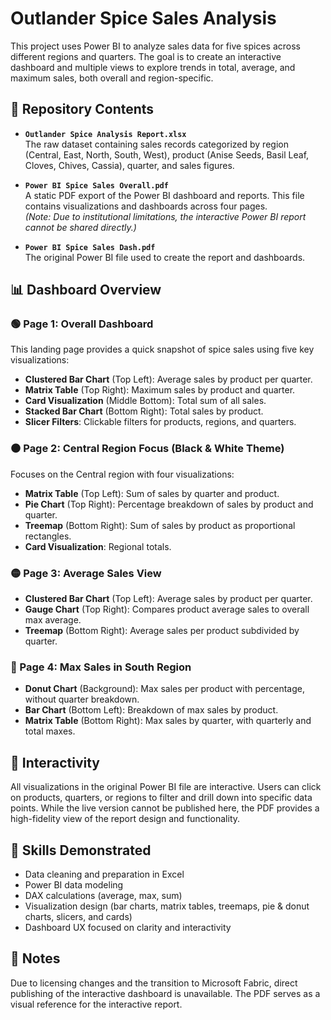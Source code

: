 # Outlander Spice Sales Analysis

This project uses Power BI to analyze sales data for five spices across different regions and quarters. The goal is to create an interactive dashboard and multiple views to explore trends in total, average, and maximum sales, both overall and region-specific.

## 📂 Repository Contents

- **`Outlander Spice Analysis Report.xlsx`**  
  The raw dataset containing sales records categorized by region (Central, East, North, South, West), product (Anise Seeds, Basil Leaf, Cloves, Chives, Cassia), quarter, and sales figures.

- **`Power BI Spice Sales Overall.pdf`**  
  A static PDF export of the Power BI dashboard and reports. This file contains visualizations and dashboards across four pages.  
  *(Note: Due to institutional limitations, the interactive Power BI report cannot be shared directly.)*


- **`Power BI Spice Sales Dash.pdf`**  
  The original Power BI file used to create the report and dashboards.


## 📊 Dashboard Overview

### 🟢 Page 1: Overall Dashboard
This landing page provides a quick snapshot of spice sales using five key visualizations:
- **Clustered Bar Chart** (Top Left): Average sales by product per quarter.
- **Matrix Table** (Top Right): Maximum sales by product and quarter.
- **Card Visualization** (Middle Bottom): Total sum of all sales.
- **Stacked Bar Chart** (Bottom Right): Total sales by product.
- **Slicer Filters**: Clickable filters for products, regions, and quarters.

### ⚫️ Page 2: Central Region Focus (Black & White Theme)
Focuses on the Central region with four visualizations:
- **Matrix Table** (Top Left): Sum of sales by quarter and product.
- **Pie Chart** (Top Right): Percentage breakdown of sales by product and quarter.
- **Treemap** (Bottom Right): Sum of sales by product as proportional rectangles.
- **Card Visualization**: Regional totals.

### 🟡 Page 3: Average Sales View
- **Clustered Bar Chart** (Top Left): Average sales by product per quarter.
- **Gauge Chart** (Top Right): Compares product average sales to overall max average.
- **Treemap** (Bottom Right): Average sales per product subdivided by quarter.

### 🔴 Page 4: Max Sales in South Region
- **Donut Chart** (Background): Max sales per product with percentage, without quarter breakdown.
- **Bar Chart** (Bottom Left): Breakdown of max sales by product.
- **Matrix Table** (Bottom Right): Max sales by quarter, with quarterly and total maxes.

## 🔁 Interactivity

All visualizations in the original Power BI file are interactive. Users can click on products, quarters, or regions to filter and drill down into specific data points. While the live version cannot be published here, the PDF provides a high-fidelity view of the report design and functionality.

## 🧠 Skills Demonstrated

- Data cleaning and preparation in Excel  
- Power BI data modeling  
- DAX calculations (average, max, sum)  
- Visualization design (bar charts, matrix tables, treemaps, pie & donut charts, slicers, and cards)  
- Dashboard UX focused on clarity and interactivity  

## 📌 Notes

Due to licensing changes and the transition to Microsoft Fabric, direct publishing of the interactive dashboard is unavailable. The PDF serves as a visual reference for the interactive report.
